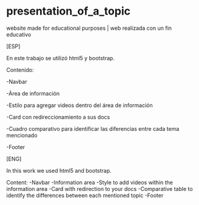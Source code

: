 # presentation_of_a_topic
website made for educational purposes | web realizada con un fin educativo


[ESP]

En este trabajo se utilizó html5 y bootstrap.

Contenido: 

-Navbar

-Área de información

-Estilo para agregar videos dentro del área de información

-Card con redireccionamiento a sus docs

-Cuadro comparativo para identificar las diferencias entre cada tema mencionado

-Footer

[ENG]

In this work we used html5 and bootstrap.

Content:
-Navbar
-Information area
-Style to add videos within the information area
-Card with redirection to your docs
-Comparative table to identify the differences between each mentioned topic
-Footer
